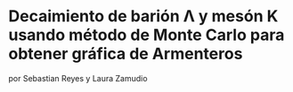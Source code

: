 # Decaimiento de barión  Λ y mesón K usando método de Monte Carlo para obtener gráfica de Armenteros 
por Sebastian Reyes y Laura Zamudio 
